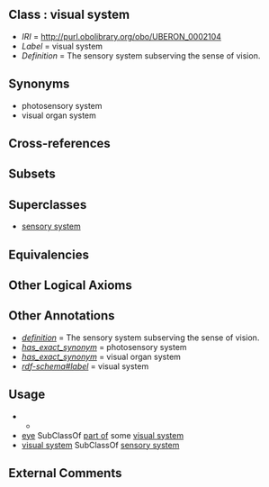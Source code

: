 
## Class : visual system

 * *IRI* = http://purl.obolibrary.org/obo/UBERON_0002104
 * *Label* = visual system
 * *Definition* = The sensory system subserving the sense of vision.

## Synonyms

 * photosensory system
 * visual organ system

## Cross-references


## Subsets


## Superclasses

 * [sensory system](../../UBERON/32/UBERON_0001032.md)

## Equivalencies


## Other Logical Axioms


## Other Annotations

 * *[definition](../../IAO/15/IAO_0000115.md)* = The sensory system subserving the sense of vision.
 * *[has_exact_synonym](../../ym/oboInOwl#hasExactSynonym.md)* = photosensory system
 * *[has_exact_synonym](../../ym/oboInOwl#hasExactSynonym.md)* = visual organ system
 * *[rdf-schema#label](../../el/rdf-schema#label.md)* = visual system

## Usage

 * -
 * [eye](../../UBERON/70/UBERON_0000970.md) SubClassOf [part of](../../BFO/50/BFO_0000050.md) some [visual system](../../UBERON/04/UBERON_0002104.md)
 * [visual system](../../UBERON/04/UBERON_0002104.md) SubClassOf [sensory system](../../UBERON/32/UBERON_0001032.md)

## External Comments

